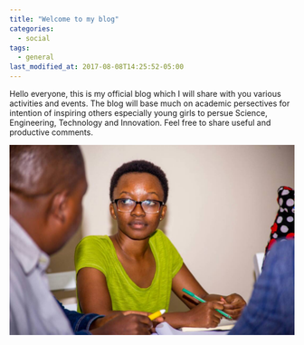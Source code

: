 ```yaml
---
title: "Welcome to my blog"
categories:
  - social
tags:
  - general
last_modified_at: 2017-08-08T14:25:52-05:00
---
```


Hello everyone, this is my official blog which I will share with you various activities and events. The blog will base much on academic persectives for intention of inspiring others especially young girls to persue Science, Engineering, Technology and Innovation. Feel free to share useful and productive comments. 

<img src="/assets/images/myney.jpeg"  alt="">
